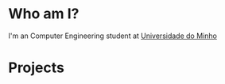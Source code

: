 # Who am I?
I'm an Computer Engineering student at [Universidade do Minho](https://www.uminho.pt/EN/)
# Projects